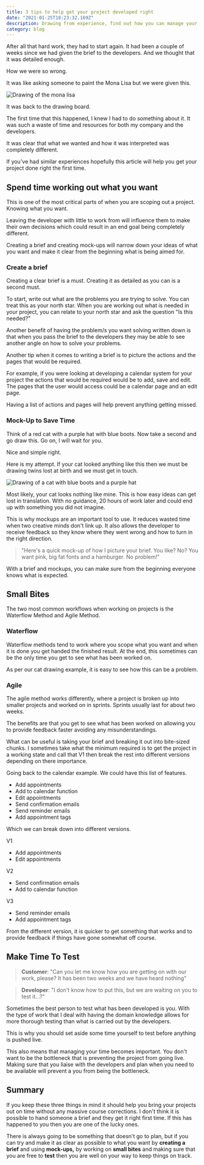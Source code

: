 ```yaml
---
title: 3 tips to help get your project developed right
date: "2021-01-25T18:23:32.169Z"
description: Drawing from experience, find out how you can manage your projects right the first time
category: blog
---
```


After all that hard work, they had to start again. It had been a couple of weeks since we had given the brief to the developers. And we thought that it was detailed enough.

How we were so wrong.

It was like asking someone to paint the Mona Lisa but we were given this.

![Drawing of the mona lisa](mona-lisa-drawing.png)

It was back to the drawing board.

The first time that this happened, I knew I had to do something about it. It was such a waste of time and resources for both my company and the developers.

It was clear that what we wanted and how it was interpreted was completely different.

If you've had similar experiences hopefully this article will help you get your project done right the first time.

## Spend time working out what you want

This is one of the most critical parts of when you are scoping out a project. Knowing what you want.

Leaving the developer with little to work from will influence them to make their own decisions which could result in an end goal being completely different.

Creating a brief and creating mock-ups will narrow down your ideas of what you want and make it clear from the beginning what is being aimed for.

### Create a brief

Creating a clear brief is a must. Creating it as detailed as you can is a second must.

To start, write out what are the problems you are trying to solve. You can treat this as your north star. When you are working out what is needed in your project, you can relate to your north star and ask the question "Is this needed?"

Another benefit of having the problem/s you want solving written down is that when you pass the brief to the developers they may be able to see another angle on how to solve your problems.

Another tip when it comes to writing a brief is to picture the actions and the pages that would be required.

For example, if you were looking at developing a calendar system for your project the actions that would be required would be to add, save and edit. The pages that the user would access could be a calendar page and an edit page.

Having a list of actions and pages will help prevent anything getting missed.

### Mock-Up to Save Time

Think of a red cat with a purple hat with blue boots. Now take a second and go draw this. Go on, I will wait for you.

Nice and simple right.

Here is my attempt. If your cat looked anything like this then we must be drawing twins lost at birth and we must get in touch.

![Drawing of a cat with blue boots and a purple hat](cat-drawing.png)

Most likely, your cat looks nothing like mine. This is how easy ideas can get lost in translation. With no guidance, 20 hours of work later and could end up with something you did not imagine.

This is why mockups are an important tool to use. It reduces wasted time when two creative minds don't link up. It also allows the developer to receive feedback so they know where they went wrong and how to turn in the right direction.

> "Here's a quick mock-up of how I picture your brief. You like? No? You want pink, big fat fonts and a hamburger. No problem!"

With a brief and mockups, you can make sure from the beginning everyone knows what is expected.

## Small Bites

The two most common workflows when working on projects is the Waterflow Method and Agile Method.

### Waterflow

Waterflow methods tend to work where you scope what you want and when it is done you get handed the finished result. At the end, this sometimes can be the only time you get to see what has been worked on.

As per our cat drawing example, it is easy to see how this can be a problem.

### Agile

The agile method works differently, where a project is broken up into smaller projects and worked on in sprints. Sprints usually last for about two weeks.

The benefits are that you get to see what has been worked on allowing you to provide feedback faster avoiding any misunderstandings.

What can be useful is taking your brief and breaking it out into bite-sized chunks. I sometimes take what the minimum required is to get the project in a working state and call that V1 then break the rest into different versions depending on there importance.

Going back to the calendar example. We could have this list of features.

- Add appointments
- Add to calendar function
- Edit appointments
- Send confirmation emails
- Send reminder emails
- Add appointment tags

Which we can break down into different versions.

V1

- Add appointments
- Edit appointments

V2

- Send confirmation emails
- Add to calendar function

V3

- Send reminder emails
- Add appointment tags

From the different version, it is quicker to get something that works and to provide feedback if things have gone somewhat off course.

## Make Time To Test

> **Customer**: "Can you let me know how you are getting on with our work, please? It has been two weeks and we have heard nothing"

> **Developer**: "I don't know how to put this, but we are waiting on you to test it...?"

Sometimes the best person to test what has been developed is you. With the type of work that I deal with having the domain knowledge allows for more thorough testing than what is carried out by the developers.

This is why you should set aside some time yourself to test before anything is pushed live.

This also means that managing your time becomes important. You don't want to be the bottleneck that is preventing the project from going live. Making sure that you liaise with the developers and plan when you need to be available will prevent a you from being the  bottleneck.

## Summary

If you keep these three things in mind it should help you bring your projects out on time without any massive course corrections. I don't think it is possible to hand someone a brief and they get it right first time. If this has happened to you then you are one of the lucky ones.

There is always going to be something that doesn't go to plan, but if you can try and make it as clear as possible to what you want by **creating a brief** and using **mock-ups,** by working on **small bites** and making sure that you are free to **test** then you are well on your way to keep things on track.